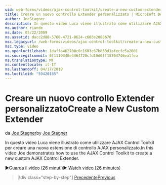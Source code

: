 ```yaml
---
uid: web-forms/videos/ajax-control-toolkit/create-a-new-custom-extender
title: Creare un nuovo controllo Extender personalizzato | Microsoft Docs
author: JoeStagner
description: In questo video Luca viene illustrato come utilizzare AJAX Control Toolkit per creare una nuova estensione di controllo AJAX personalizzato.
ms.author: riande
ms.date: 05/22/2009
ms.assetid: dacc2d88-5768-4721-8624-c603e2088670
msc.legacyurl: /web-forms/videos/ajax-control-toolkit/create-a-new-custom-extender
msc.type: video
ms.openlocfilehash: 1daffa462700c0c1603c67b853d1afecfc5a2001
ms.sourcegitcommit: 0f1119340e4464720cfd16d0ff15764746ea1fea
ms.translationtype: MT
ms.contentlocale: it-IT
ms.lasthandoff: 04/17/2019
ms.locfileid: "59420185"
---
```

# <a name="create-a-new-custom-extender"></a><span data-ttu-id="8ec77-103">Creare un nuovo controllo Extender personalizzato</span><span class="sxs-lookup"><span data-stu-id="8ec77-103">Create a New Custom Extender</span></span>

<span data-ttu-id="8ec77-104">da [Joe Stagner](https://github.com/JoeStagner)</span><span class="sxs-lookup"><span data-stu-id="8ec77-104">by [Joe Stagner](https://github.com/JoeStagner)</span></span>

<span data-ttu-id="8ec77-105">In questo video Luca viene illustrato come utilizzare AJAX Control Toolkit per creare una nuova estensione di controllo AJAX personalizzato.</span><span class="sxs-lookup"><span data-stu-id="8ec77-105">In this video Joe demonstrates how to use the AJAX Control Toolkit to create a new custom AJAX Control Extender.</span></span>

[<span data-ttu-id="8ec77-106">&#9654;Guarda il video (26 minuti)</span><span class="sxs-lookup"><span data-stu-id="8ec77-106">&#9654; Watch video (26 minutes)</span></span>](https://channel9.msdn.com/Blogs/ASP-NET-Site-Videos/create-a-new-custom-extender)

> [!div class="step-by-step"]
> [<span data-ttu-id="8ec77-107">Precedente</span><span class="sxs-lookup"><span data-stu-id="8ec77-107">Previous</span></span>](editor-control-custom.md)
